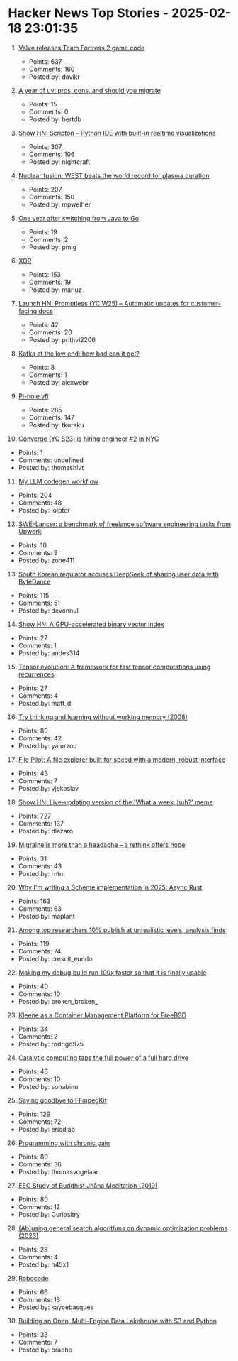 # Hacker News Top Stories - 2025-02-18 23:01:35

1. [Valve releases Team Fortress 2 game code](https://github.com/ValveSoftware/source-sdk-2013/commit/0759e2e8e179d5352d81d0d4aaded72c1704b7a9)
   - Points: 637
   - Comments: 160
   - Posted by: davikr

2. [A year of uv: pros, cons, and should you migrate](https://www.bitecode.dev/p/a-year-of-uv-pros-cons-and-should)
   - Points: 15
   - Comments: 0
   - Posted by: bertdb

3. [Show HN: Scripton – Python IDE with built-in realtime visualizations](https://scripton.dev)
   - Points: 307
   - Comments: 106
   - Posted by: nightcraft

4. [Nuclear fusion: WEST beats the world record for plasma duration](https://www.cea.fr/english/Pages/News/nuclear-fusion-west-beats-the-world-record-for-plasma-duration.aspx)
   - Points: 207
   - Comments: 150
   - Posted by: mpweiher

5. [One year after switching from Java to Go](https://glasskube.dev/blog/from-java-to-go/)
   - Points: 19
   - Comments: 2
   - Posted by: pmig

6. [XOR](https://www.chiark.greenend.org.uk/~sgtatham/quasiblog/xor/)
   - Points: 153
   - Comments: 19
   - Posted by: mariuz

7. [Launch HN: Promptless (YC W25) – Automatic updates for customer-facing docs](undefined)
   - Points: 42
   - Comments: 20
   - Posted by: prithvi2206

8. [Kafka at the low end: how bad can it get?](https://broot.ca/kafka-at-the-low-end.html)
   - Points: 8
   - Comments: 1
   - Posted by: alexwebr

9. [Pi-hole v6](https://pi-hole.net/blog/2025/02/18/introducing-pi-hole-v6/)
   - Points: 285
   - Comments: 147
   - Posted by: tkuraku

10. [Converge (YC S23) is hiring engineer #2 in NYC](https://jobs.gem.com/converge/am9icG9zdDreA6I3WJ4ZJ1Yx_WHS5zKP)
   - Points: 1
   - Comments: undefined
   - Posted by: thomashlvt

11. [My LLM codegen workflow](https://harper.blog/2025/02/16/my-llm-codegen-workflow-atm/)
   - Points: 204
   - Comments: 48
   - Posted by: lolptdr

12. [SWE-Lancer: a benchmark of freelance software engineering tasks from Upwork](https://arxiv.org/abs/2502.12115)
   - Points: 10
   - Comments: 9
   - Posted by: zone411

13. [South Korean regulator accuses DeepSeek of sharing user data with ByteDance](https://www.bbc.com/news/articles/c4gex0x87g4o)
   - Points: 115
   - Comments: 51
   - Posted by: devonnull

14. [Show HN: A GPU-accelerated binary vector index](https://rlafuente.com/post?post=2024-6-12-a-binary-vector-store)
   - Points: 27
   - Comments: 1
   - Posted by: andes314

15. [Tensor evolution: A framework for fast tensor computations using recurrences](https://arxiv.org/abs/2502.03402)
   - Points: 27
   - Comments: 4
   - Posted by: matt_d

16. [Try thinking and learning without working memory (2008)](https://sharpbrains.com/blog/2008/05/25/try-thinking-and-learning-without-working-memory/)
   - Points: 89
   - Comments: 42
   - Posted by: yamrzou

17. [File Pilot: A file explorer built for speed with a modern, robust interface](https://filepilot.tech/)
   - Points: 43
   - Comments: 7
   - Posted by: vjekoslav

18. [Show HN: Live-updating version of the 'What a week, huh?' meme](https://tintin.dlazaro.ca/)
   - Points: 727
   - Comments: 137
   - Posted by: dlazaro

19. [Migraine is more than a headache – a rethink offers hope](https://www.nature.com/articles/d41586-025-00456-x)
   - Points: 31
   - Comments: 43
   - Posted by: rntn

20. [Why I'm writing a Scheme implementation in 2025: Async Rust](https://maplant.com/2025-02-17-Why-I%27m-Writing-a-Scheme-Implementation-in-2025-(The-Answer-is-Async-Rust).html)
   - Points: 163
   - Comments: 63
   - Posted by: maplant

21. [Among top researchers 10% publish at unrealistic levels, analysis finds](https://www.chemistryworld.com/news/among-worlds-top-researchers-10-publish-at-unrealistic-levels-analysis-finds/4020962.article)
   - Points: 119
   - Comments: 74
   - Posted by: crescit_eundo

22. [Making my debug build run 100x faster so that it is finally usable](https://gaultier.github.io/blog/making_my_debug_build_run_100_times_faster.html)
   - Points: 40
   - Comments: 10
   - Posted by: broken_broken_

23. [Kleene as a Container Management Platform for FreeBSD](https://gyptazy.com/howto-kleene-as-a-container-management-platform-for-freebsd/)
   - Points: 34
   - Comments: 2
   - Posted by: rodrigo975

24. [Catalytic computing taps the full power of a full hard drive](https://www.quantamagazine.org/catalytic-computing-taps-the-full-power-of-a-full-hard-drive-20250218/)
   - Points: 46
   - Comments: 10
   - Posted by: sonabinu

25. [Saying goodbye to FFmpegKit](https://tanersener.medium.com/saying-goodbye-to-ffmpegkit-33ae939767e1)
   - Points: 129
   - Comments: 72
   - Posted by: ericdiao

26. [Programming with chronic pain](https://thomasvogelaar.me/posts/programming-with-chronic-pain/)
   - Points: 80
   - Comments: 36
   - Posted by: thomasvogelaar

27. [EEG Study of Buddhist Jhāna Meditation (2019)](https://www.frontiersin.org/journals/human-neuroscience/articles/10.3389/fnhum.2019.00178/full)
   - Points: 80
   - Comments: 12
   - Posted by: Curiositry

28. [(Ab)using general search algorithms on dynamic optimization problems (2023)](https://dubovik.eu/blog/search-algorithms)
   - Points: 28
   - Comments: 4
   - Posted by: h45x1

29. [Robocode](https://robocode.sourceforge.io/)
   - Points: 66
   - Comments: 13
   - Posted by: kaycebasques

30. [Building an Open, Multi-Engine Data Lakehouse with S3 and Python](https://tower.dev/blog/building-an-open-multi-engine-data-lakehouse-with-s3-and-python)
   - Points: 33
   - Comments: 7
   - Posted by: bradhe


